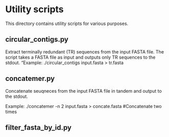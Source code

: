 # Utility scripts

This directory contains utility scripts for various purposes.

## circular_contigs.py

Extract terminally redundant (TR) sequences from the input FASTA file.
The script takes a FASTA file as input and outputs only TR sequences to the stdout.
“Example: ./circular_contigs input.fasta > tr.fasta

## concatemer.py

Concatenate seuqneces from the input FASTA file in tandem and output to the stdout.

Example: ./concatemer -n 2 input.fasta > concate.fasta #Concatenate two times

## filter_fasta_by_id.py



